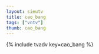 ```yaml
--- 
layout: sieutv
title: cao_bang
tags: ["vntv"]
thumb: cao_bang
---
```

{% include tvadv key=cao_bang %}
